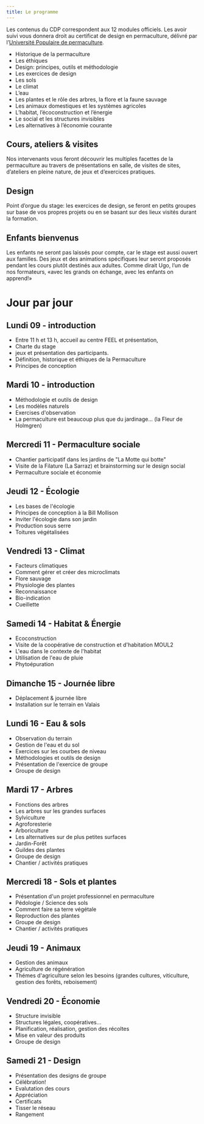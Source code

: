 ```yaml
---
title: Le programme
---
```

Les contenus du CDP correspondent aux 12 modules officiels. Les avoir suivi vous donnera droit au certificat de design en permaculture, délivré par
l’[Université Populaire de permaculture](http://permaculture-upp.org/).

* Historique de la permaculture
* Les éthiques
* Design: principes, outils et méthodologie
* Les exercices de design
* Les sols
* Le climat
* L’eau
* Les plantes et le rôle des arbres, la flore et la faune sauvage
* Les animaux domestiques et les systèmes agricoles
* L’habitat, l’écoconstruction et l’énergie
* Le social et les structures invisibles 
* Les alternatives à l’économie courante

## Cours, ateliers & visites

Nos intervenants vous feront découvrir les multiples facettes de la permaculture
au travers de présentations en salle, de visites de sites, d’ateliers en pleine
nature, de jeux et d’exercices pratiques.

## Design

Point d’orgue du stage: les exercices de design, se feront en petits groupes sur
base de vos propres projets ou en se basant sur des lieux visités durant la
formation.

## Enfants bienvenus

Les enfants ne seront pas laissés pour compte, car le stage est aussi ouvert aux familles. Des jeux et des animations spécifiques leur seront proposés pendant les cours plutôt destinés aux adultes. Comme dirait Ugo, l’un de nos formateurs,
«avec les grands on échange, avec les enfants on apprend!»

# Jour par jour

## Lundi 09 - introduction

* Entre 11 h et 13 h, accueil au centre FEEL et présentation, 
* Charte du stage
* jeux et présentation des participants.
* Définition, historique et éthiques de la Permaculture
* Principes de conception

## Mardi 10 - introduction

* Méthodologie et outils de design 
* Les modèles naturels 
* Exercises d'observation 
* La permaculture est beaucoup plus que du jardinage... (la Fleur de Holmgren) 

## Mercredi 11 - Permaculture sociale

* Chantier participatif dans les jardins de "La Motte qui botte" 
* Visite de la Filature (La Sarraz) et brainstorming sur le design social 
* Permaculture sociale et économie 

## Jeudi 12 - Écologie

* Les bases de l'écologie 
* Principes de conception à la Bill Mollison 
* Inviter l'écologie dans son jardin 
* Production sous serre 
* Toitures végétalisées 

## Vendredi 13 - Climat

* Facteurs climatiques 
* Comment gérer et créer des microclimats 
* Flore sauvage 
* Physiologie des plantes 
* Reconnaissance 
* Bio-indication 
* Cueillette 

## Samedi 14 - Habitat & Énergie

* Ecoconstruction 
* Visite de la coopérative de construction et d'habitation MOUL2
* L'eau dans le contexte de l'habitat 
* Utilisation de l'eau de pluie 
* Phytoépuration 

## Dimanche 15 - Journée libre

* Déplacement & journée libre 
* Installation sur le terrain en Valais 

## Lundi 16 - Eau & sols

* Observation du terrain 
* Gestion de l'eau et du sol 
* Exercices sur les courbes de niveau 
* Méthodologies et outils de design 
* Présentation de l'exercice de groupe 
* Groupe de design 

## Mardi 17 - Arbres

* Fonctions des arbres 
* Les arbres sur les grandes surfaces 
* Sylviculture 
* Agroforesterie 
* Arboriculture 
* Les alternatives sur de plus petites surfaces 
* Jardin-Forêt 
* Guildes des plantes 
* Groupe de design 
* Chantier / activités pratiques 

## Mercredi 18 - Sols et plantes

* Présentation d'un projet professionnel en permaculture 
* Pédologie / Science des sols 
* Comment faire sa terre végétale 
* Reproduction des plantes 
* Groupe de design 
* Chantier / activités pratiques 

## Jeudi 19 - Animaux

* Gestion des animaux 
* Agriculture de régénération 
* Thémes d'agriculture selon les besoins (grandes cultures, viticulture, gestion des forêts, reboisement) 

## Vendredi 20 - Économie

* Structure invisible 
* Structures légales, coopératives... 
* Planification, réalisation, gestion des récoltes 
* Mise en valeur des produits 
* Groupe de design 

## Samedi 21 - Design

* Présentation des designs de groupe 
* Célébration! 
* Evalutation des cours 
* Appréciation 
* Certificats 
* Tisser le réseau 
* Rangement
